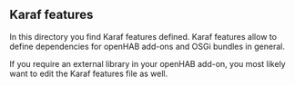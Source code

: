 ## Karaf features

In this directory you find Karaf features defined.
Karaf features allow to define dependencies for openHAB add-ons and OSGi bundles in general.

If you require an external library in your openHAB add-on, you most likely want to edit the Karaf features file as well.


